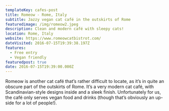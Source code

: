 ```yaml
---
templateKey: cafes-post
title: Romeow - Rome, Italy
subtitle: Jazzy vegan cat café in the outskirts of Rome
featuredimage: /img/romeow2.jpeg
description: Clean and modern café with sleepy cats!
location: Rome, Italy
website: https://www.romeowcatbistrot.com/
dateVisited: 2016-07-15T19:39:38.197Z
features:
  - Free entry
  - Vegan friendly
featuredpost: true
date: 2016-07-15T19:39:00.000Z
---
```

Romeow is another cat café that’s rather difficult to locate, as it’s in quite an obscure part of the outskirts of Rome. It’s a very modern cat café, with Scandinavian-style designs inside and a sleek finish. Unfortunately for us, the café only serves vegan food and drinks (though that’s obviously an up-side for a lot of people!).